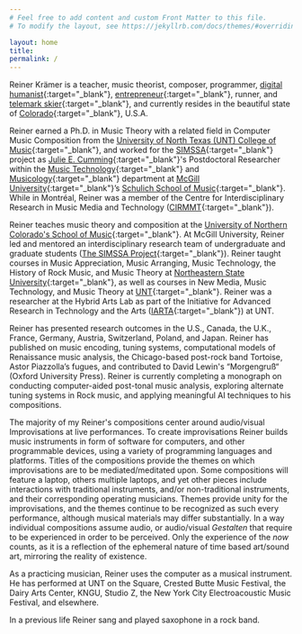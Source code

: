 ```yaml
---
# Feel free to add content and custom Front Matter to this file.
# To modify the layout, see https://jekyllrb.com/docs/themes/#overriding-theme-defaults

layout: home
title: 
permalink: /
---
```


Reiner Krämer is a teacher, music theorist, composer, programmer, [digital humanist](https://www.thebritishacademy.ac.uk/blog/what-are-digital-humanities/){:target="_blank"}, [entrepreneur](https://www.mathnasium.com/boulder/about){:target="_blank"}, runner, and [telemark skier](https://www.youtube.com/watch?v=JCF_ejx4-Kc){:target="_blank"}, and currently resides in the beautiful state of [Colorado](https://www.colorado.com){:target="_blank"}, U.S.A. 

Reiner earned a Ph.D. in Music Theory with a related field in Computer Music Composition from the [University of North Texas (UNT) College of Music](https://music.unt.edu){:target="_blank"}, and worked for the [SIMSSA](http://simssa.ca){:target="_blank"} project as [Julie E. Cumming](https://www.mcgill.ca/music/julie-e-cumming){:target="_blank"}'s Postdoctoral Researcher within the [Music Technology](https://www.mcgill.ca/music/about-us/music-technology){:target="_blank"} and [Musicology](https://www.mcgill.ca/music/about-us/music-history-musicology){:target="_blank"} department at [McGill University](https://www.mcgill.ca){:target="_blank"}’s [Schulich School of Music](https://www.mcgill.ca/music/){:target="_blank"}. While in Montréal, Reiner was a member of the Centre for Interdisciplinary Research in Music Media and Technology ([CIRMMT](https://www.cirmmt.org/){:target="_blank"}). 

Reiner teaches music theory and composition at the [University of Northern Colorado's School of Music](https://arts.unco.edu/music/){:target="_blank"}. At McGill University, Reiner led and mentored an interdisciplinary research team of undergraduate and graduate students ([The SIMSSA Project](http://simssa.ca){:target="_blank"}). Reiner taught courses in Music Appreciation, Music Arranging, Music Technology, the History of Rock Music, and Music Theory at [Northeastern State University](https://www.nsuok.edu){:target="_blank"}, as well as courses in New Media, Music Technology, and Music Theory at [UNT](https://www.unt.edu/index.html){:target="_blank"}. Reiner was a researcher at the Hybrid Arts Lab as part of the Initiative for Advanced Research in Technology and the Arts ([IARTA](https://iarta.unt.edu/hal/participants){:target="_blank"}) at UNT. 

Reiner has presented research outcomes in the U.S., Canada, the U.K., France, Germany, Austria, Switzerland, Poland, and Japan. Reiner has published on music encoding, tuning systems, computational models of Renaissance music analysis, the Chicago-based post-rock band Tortoise, Astor Piazzolla’s fugues, and contributed to David Lewin's “Morgengruß“ (Oxford University Press). Reiner is currently completing a monograph on conducting computer-aided post-tonal music analysis, exploring alternate tuning systems in Rock music, and applying meaningful AI techniques to his compositions.

The majority of my Reiner's compositions center around audio/visual Improvisations at live performances. To create improvisations Reiner builds music instruments in form of software for computers, and other programmable devices, using a variety of programming languages and platforms. Titles of the compositions provide the themes on which improvisations are to be mediated/meditated upon. Some compositions will feature a laptop, others multiple laptops, and yet other pieces include interactions with traditional instruments, and/or non-traditional instruments, and their corresponding operating musicians. Themes provide unity for the improvisations, and the themes continue to be recognized as such every performance, although musical materials may differ substantially. In a way individual compositions assume audio, or audio/visual *Gestalten* that require to be experienced in order to be perceived. Only the experience of the *now* counts, as it is a reflection of the ephemeral nature of time based art/sound art, mirroring the reality of existence.

As a practicing musician, Reiner uses the computer as a musical instrument. He has performed at UNT on the Square, Crested Butte Music Festival, the Dairy Arts Center, KNGU, Studio Z, the New York City Electroacoustic Music Festival, and elsewhere.

In a previous life Reiner sang and played saxophone in a rock band. 
